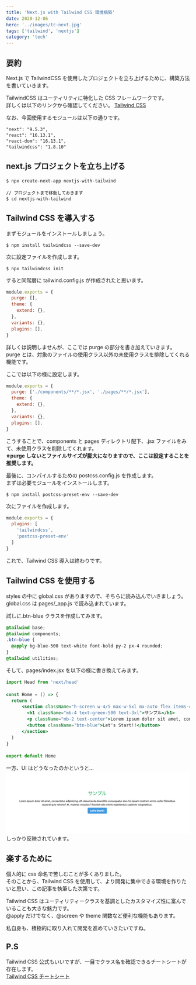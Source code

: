 ```yaml
---
title: 'Next.js with Tailwind CSS 環境構築'
date: 2020-12-06
hero: '../images/tc-next.jpg'
tags: ['tailwind', 'nextjs']
category: 'tech'
---
```


## 要約

Next.js で TailwindCSS を使用したプロジェクトを立ち上げるために、構築方法を書いていきます。

TailwindCSS はユーティリティに特化した CSS フレームワークです。  
詳しくは以下のリンクから確認してください。
[Tailwind CSS](https://tailwindcss.com/)

なお、今回使用するモジュールは以下の通りです。

```
"next": "9.5.3",
"react": "16.13.1",
"react-dom": "16.13.1",
"tailwindcss": "1.8.10"
```

## next.js プロジェクトを立ち上げる

```shell
$ npx create-next-app nextjs-with-tailwind

// プロジェクトまで移動しておきます
$ cd nextjs-with-tailwind
```

## Tailwind CSS を導入する

まずモジュールをインストールしましょう。

```shell
$ npm install tailwindcss --save-dev
```

次に設定ファイルを作成します。

```shell
$ npx tailwindcss init
```

すると同階層に tailwind.config.js が作成されたと思います。

```js:title=tailwind.config.js
module.exports = {
  purge: [],
  theme: {
    extend: {},
  },
  variants: {},
  plugins: [],
}
```

詳しくは説明しませんが、ここでは purge の部分を書き加えていきます。  
purge とは、対象のファイルの使用クラス以外の未使用クラスを排除してくれる機能です。

ここでは以下の様に設定します。

```js:title=tailwind.config.js
module.exports = {
  purge: ['./components/**/*.jsx', './pages/**/*.jsx'],
  theme: {
    extend: {},
  },
  variants: {},
  plugins: [],
}
```

こうすることで、components と pages ディレクトリ配下、.jsx ファイルをみて、未使用クラスを削除してくれます。  
**※purge しないとファイルサイズが膨大になりますので、ここは設定することを推奨します。**

最後に、コンパイルするための postcss.config.js を作成します。  
まずは必要モジュールをインストールします。

```shell
$ npm install postcss-preset-env --save-dev
```

次にファイルを作成します。

```js:title=postcss.config.js
module.exports = {
  plugins: [
    'tailwindcss',
    'postcss-preset-env'
  ]
}
```

これで、Tailwind CSS 導入は終わりです。

## Tailwind CSS を使用する

styles の中に global.css がありますので、そちらに読み込んでいきましょう。  
global.css は pages/\_app.js で読み込まれています。

試しに.btn-blue クラスを作成してみます。

```css:title=global.css
@tailwind base;
@tailwind components;
.btn-blue {
  @apply bg-blue-500 text-white font-bold py-2 px-4 rounded;
}
@tailwind utilities;
```

そして、pages/index.jsx を以下の様に書き換えてみます。

```jsx:title=pages/index.jsx
import Head from 'next/head'

const Home = () => {
  return (
      <section className="h-screen w-4/5 max-w-5xl mx-auto flex items-center justify-center flex-col">
        <h1 className="mb-4 text-green-500 text-3xl">サンプル</h1>
        <p className="mb-2 text-center">Lorem ipsum dolor sit amet, consectetur adipisicing elit. Assumenda blanditiis consequatur eius hic ipsam nostrum omnis optio! Doloribus quaerat quis ratione? At, maiores voluptas? Eveniet odio omnis repellendus sapiente voluptatibus.</p>
        <button className="btn-blue">Let's Start!!</button>
      </section>
  )
}

export default Home
```

一方、UI はどうなったのかというと...
![](result-ui.png)
しっかり反映されています。

## 楽するために

個人的に css 命名で苦しむことが多くありました。  
そのことから、Tailwind CSS を使用して、より開発に集中できる環境を作りたいと思い、この記事を執筆した次第です。

Tailwind CSS はユーティリティークラスを基調としたカスタマイズ性に富んでいることも大きな魅力です。  
@apply だけでなく、@screen や theme 関数など便利な機能もあります。

私自身も、積極的に取り入れて開発を進めていきたいですね。

## P.S

Tailwind CSS 公式もいいですが、一目でクラス名を確認できるチートシートが存在します。  
[Tailwind CSS チートシート](https://nerdcave.com/tailwind-cheat-sheet)
